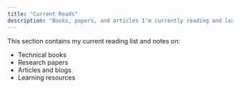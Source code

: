 ```yaml
---
title: "Current Reads"
description: "Books, papers, and articles I'm currently reading and learning from"
---
```


This section contains my current reading list and notes on:
- Technical books
- Research papers
- Articles and blogs
- Learning resources 